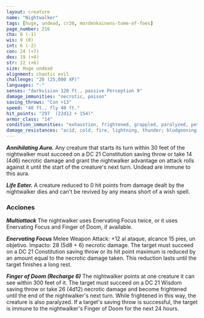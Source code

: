 ```yaml
---
layout: creature
name: "Nightwalker"
tags: [huge, undead, cr20, mordenkainens-tome-of-foes]
page_number: 216
cha: 8 (-1)
wis: 9 (0)
int: 6 (-2)
con: 24 (+7)
dex: 19 (+4)
str: 22 (+6)
size: Huge undead
alignment: chaotic evil
challenge: "20 (25,000 XP)"
languages: "-"
senses: "darkvision 120 ft., passive Perception 9"
damage_immunities: "necrotic, poison"
saving_throws: "Con +13"
speed: "40 ft., fly 40 ft."
hit_points: "297  (22d12 + 154)"
armor_class: "14"
condition_immunities: "exhaustion, frightened, grappled, paralyzed, petrified, poisoned, prone, restrained"
damage_resistances: "acid, cold, fire, lightning, thunder; bludgeoning, piercing, and slashing from nonmagical attacks"
---
```


***Annihilating Aura.*** Any creature that starts its turn within 30 feet of the nightwalker must succeed on a DC 21 Constitution saving throw or take 14 (4d6) necrotic damage and grant the nightwalker advantage on attack rolls against it until the start of the creature's next turn. Undead are immune to this aura.

***Life Eater.*** A creature reduced to 0 hit points from damage dealt by the nightwalker dies and can't be revived by any means short of a wish spell.

### Acciones

***Multiattack*** The nightwalker uses Enervating Focus twice, or it uses Enervating Focus and Finger of Doom, if available.

***Enervating Focus*** Melee Weapon Attack: +12 al ataque, alcance 15 pies, un objetivo. Impacto: 28 (5d8 + 6) necrotic damage. The target must succeed on a DC 21 Constitution saving throw or its hit point maximum is reduced by an amount equal to the necrotic damage taken. This reduction lasts until the target finishes a long rest.

***Finger of Doom (Recharge 6)*** The nightwalker points at one creature it can see within 300 feet of it. The target must succeed on a DC 21 Wisdom saving throw or take 26 (4d12) necrotic damage and become frightened until the end of the nightwalker's next turn. While frightened in this way, the creature is also paralyzed. If a target's saving throw is successful, the target is immune to the nightwalker's Finger of Doom for the next 24 hours.